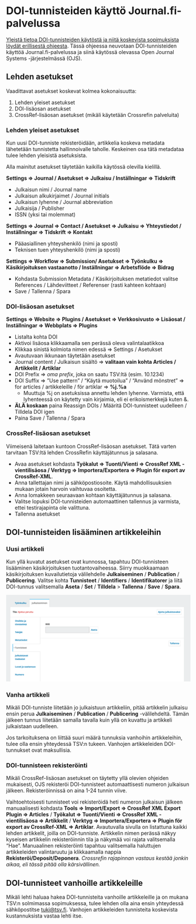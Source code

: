 # DOI-tunnisteiden käyttö Journal.fi-palvelussa

[Yleistä tietoa DOI-tunnisteiden käytöstä ja niitä koskevista sopimuksista löydät erillisestä ohjeesta](yleiset/doi.md). Tässä ohjeessa neuvotaan DOI-tunnisteiden käyttöä Journal.fi-palvelussa ja siinä käytössä olevassa Open Journal Systems -järjestelmässä (OJS).

## Lehden asetukset

Vaadittavat asetukset koskevat kolmea kokonaisuutta:

1. Lehden yleiset asetukset
2. DOI-lisäosan asetukset
3. CrossRef-lisäosan asetukset (mikäli käytetään Crossrefin palveluita)

### Lehden yleiset asetukset

Kun uusi DOI-tunniste rekisteröidään, artikkelia koskeva metadata lähetetään tunnistetta hallinnoivalle taholle. Keskeinen osa tätä metadataa tulee lehden yleisistä asetuksista.

Alla mainitut asetukset täytetään kaikilla käytössä olevilla kielillä.

**Settings => Journal / Asetukset => Julkaisu / Inställningar => Tidskrift**

* Julkaisun nimi / Journal name
* Julkaisun alkukirjaimet / Journal initials
* Julkaisun lyhenne / Journal abbreviation
* Julkaisija / Publisher
* ISSN (yksi tai molemmat)

**Settings => Journal => Contact / Asetukset => Julkaisu => Yhteystiedot / Inställningar => Tidskrift => Kontakt**

* Pääasiallinen yhteyshenkilö (nimi ja sposti)
* Teknisen tuen yhteyshenkilö (nimi ja sposti)

**Settings => Workflow => Submission/ Asetukset => Työnkulku => Käsikirjoituksen vastaanotto / Inställningar => Arbetsflöde => Bidrag**

* Kohdasta Submission Metadata / Käsikirjoituksen metatiedot valitse References / Lähdeviitteet / Referenser (rasti kahteen kohtaan)
* Save / Tallenna / Spara

### DOI-lisäosan asetukset

**Settings => Website => Plugins / Asetukset => Verkkosivusto => Lisäosat / Inställningar => Webbplats => Plugins**

* Listalta kohta DOI
* Aktivoi lisäosa klikkaamalla sen perässä oleva valintalaatikkoa
* Klikkaa sinistä kolmiota nimen edessä => Settings / Asetukset
* Avautuvaan ikkunaan täytetään asetukset
* Journal content / Julkaisun sisältö => **valitaan vain kohta Articles / Artikkelit / Artiklar**
* DOI Prefix => _oma prefix_, joka on saatu TSV:ltä (esim. 10.1234)
* DOI Suffix => ”Use pattern” / “Käytä muotoilua” / “Använd mönstret” => for articles / artikkeleille / för artiklar => **%j.%a**
    * Muuttuja %j on asetuksissa annettu lehden lyhenne. Varmista, että lyhenteessä on käytetty vain kirjaimia, eli ei erikoismerkkejä kuten &. 
* **ÄLÄ koskaan** paina Reassign DOIs / Määritä DOI-tunnisteet uudelleen / Tilldela DOI igen
* Paina Save / Tallenna / Spara


### CrossRef-lisäosan asetukset

Viimeisenä laitetaan kuntoon CrossRef-lisäosan asetukset. Tätä varten tarvitaan TSV:ltä lehden CrossRefin käyttäjätunnus ja salasana.

* Avaa asetukset kohdasta **Työkalut => Tuonti/Vienti => CrossRef XML -vientilisäosa / Verktyg => Importera/Exportera => Plugin för export av CrossRef-XML**.
* Anna tallettajan nimi ja sähköpostiosoite. Käytä mahdollisuuksien mukaan jotain harvoin vaihtuvaa osoitetta.
* Anna lomakkeen seuraavaan kohtaan käyttäjätunnus ja salasana.
* Valitse lopuksi DOI-tunnisteiden automaattinen tallennus ja varmista, ettei testirajapinta ole valittuna. 
* Tallenna asetukset

## DOI-tunnisteiden lisääminen artikkeleihin

### Uusi artikkeli

Kun yllä kuvatut asetukset ovat kunnossa, tapahtuu DOI-tunnisteen lisääminen käsikirjoituksen tuotantovaiheessa. Siirry muokkaamaan käsikirjoituksen kuvailutietoja välilehdelle **Julkaiseminen** / **Publication** / **Publicering**. Valitse kohta **Tunnisteet** / **Identifiers** / **Identifikatorer** ja liitä DOI-tunnus valitsemalla **Aseta** / **Set** / **Tilldela** > **Tallenna** / **Save** / **Spara**.

![DOI-tunnisteiden lisääminen artikkeleihin](../_media/journalfi-doi-1.png "DOI-tunnisteiden lisääminen artikkeleihin")

### Vanha artikkeli

Mikäli DOI-tunniste liitetään jo julkaistuun artikkeliin, pitää artikkelin julkaisu ensin perua **Julkaiseminen** / **Publication** / **Publicering** -välilehdeltä. Tämän jälkeen tunnus liitetään samalla tavalla kuin yllä on kuvattu ja artikkeli julkaistaan uudelleen.

Jos tarkoituksena on liittää suuri määrä tunnuksia vanhoihin artikkeleihin, tulee olla ensin yhteydessä TSV:n tukeen. Vanhojen artikkeleiden DOI-tunnukset ovat maksullisia.

### DOI-tunnisteen rekisteröinti

Mikäli CrossRef-lisäosan asetukset on täytetty yllä olevien ohjeiden mukaisesti, OJS rekisteröi DOI-tunnisteet automaattisesti numeron julkaisun jälkeen. Rekisteröinnissä on aina 1-24 tunnin viive.

Vaihtoehtoisesti tunnisteet voi rekisteröidä heti numeron julkaisun jälkeen manuaalisesti kohdasta **Tools => Import/Export => CrossRef XML Export Plugin => Articles** / **Työkalut => Tuonti/Vienti => CrossRef XML -vientilisäosa => Artikkelit** / **Verktyg => Importera/Exportera => Plugin för export av CrossRef-XML => Artiklar**.
Avautuvalla sivulla on listattuna kaikki lehden artikkelit, joilla on DOI-tunniste. Artikkelin nimen perässä näkyy kyseisen artikkelin rekisteröinnin tila ja näkymää voi rajata valitsemalla “Hae”. Manuaalinen rekisteröinti tapahtuu valitsemalla haluttujen artikkeleiden valintaruutu ja klikkaamalla nappia **Rekisteröi/Deposit/Deponera**. _Crossrefin rajapinnan vastaus kestää jonkin aikaa, eli tässä pitää olla kärsivällinen._


## DOI-tunnisteet vanhoille artikkeleille

Mikäli lehti haluaa hakea DOI-tunnisteita vanhoille artikkeleille ja on mukana TSV:n solmimassa sopimuksessa, tulee lehden olla aina ensin yhteydessä sähköpostitse [tuki@tsv.fi](mailto:tuki@tsv.fi). Vanhojen artikkeleiden tunnisteita koskevista kustannuksista vastaa lehti itse.
